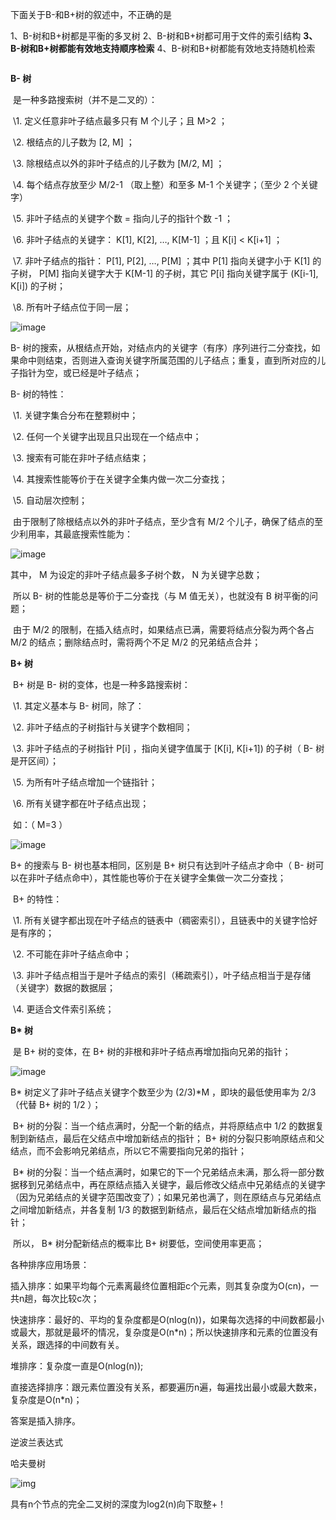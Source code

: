 下面关于B-和B+树的叙述中，不正确的是

1、B-树和B+树都是平衡的多叉树
2、B-树和B+树都可用于文件的索引结构
**3、B-树和B+树都能有效地支持顺序检索**
4、B-树和B+树都能有效地支持随机检索

```

```

**B- 树**

​    是一种多路搜索树（并不是二叉的）：

​    \1. 定义任意非叶子结点最多只有 M 个儿子；且 M>2 ；

​    \2. 根结点的儿子数为 [2, M] ；

​    \3. 除根结点以外的非叶子结点的儿子数为 [M/2, M] ；

​    \4. 每个结点存放至少 M/2-1 （取上整）和至多 M-1 个关键字；（至少 2 个关键字）

​    \5. 非叶子结点的关键字个数 = 指向儿子的指针个数 -1 ；

​    \6. 非叶子结点的关键字： K[1], K[2], …, K[M-1] ；且 K[i] < K[i+1] ；

​    \7. 非叶子结点的指针： P[1], P[2], …, P[M] ；其中 P[1] 指向关键字小于 K[1] 的子树， P[M] 指向关键字大于 K[M-1] 的子树，其它 P[i] 指向关键字属于 (K[i-1], K[i]) 的子树；

​    \8. 所有叶子结点位于同一层；

![image](http://images.cnblogs.com/cnblogs_com/syxchina/201110/201110012318587145.png)

 B- 树的搜索，从根结点开始，对结点内的关键字（有序）序列进行二分查找，如果命中则结束，否则进入查询关键字所属范围的儿子结点；重复，直到所对应的儿子指针为空，或已经是叶子结点；

B- 树的特性：

​    \1. 关键字集合分布在整颗树中；

​    \2. 任何一个关键字出现且只出现在一个结点中；

​    \3. 搜索有可能在非叶子结点结束；

​    \4. 其搜索性能等价于在关键字全集内做一次二分查找；

​    \5. 自动层次控制；

​    由于限制了除根结点以外的非叶子结点，至少含有 M/2 个儿子，确保了结点的至少利用率，其最底搜索性能为：

![image](http://images.cnblogs.com/cnblogs_com/syxchina/201110/201110012318589936.png)

其中， M 为设定的非叶子结点最多子树个数， N 为关键字总数；

​    所以 B- 树的性能总是等价于二分查找（与 M 值无关），也就没有 B 树平衡的问题；

​    由于 M/2 的限制，在插入结点时，如果结点已满，需要将结点分裂为两个各占 M/2 的结点；删除结点时，需将两个不足 M/2 的兄弟结点合并；

**B+ 树**

​    B+ 树是 B- 树的变体，也是一种多路搜索树：

​    \1. 其定义基本与 B- 树同，除了：

​    \2. 非叶子结点的子树指针与关键字个数相同；

​    \3. 非叶子结点的子树指针 P[i] ，指向关键字值属于 [K[i], K[i+1]) 的子树（ B- 树是开区间）；

​    \5. 为所有叶子结点增加一个链指针；

​    \6. 所有关键字都在叶子结点出现；

​    如：（ M=3 ）

![image](http://images.cnblogs.com/cnblogs_com/syxchina/201110/20111001231859983.png)

 B+ 的搜索与 B- 树也基本相同，区别是 B+ 树只有达到叶子结点才命中（ B- 树可以在非叶子结点命中），其性能也等价于在关键字全集做一次二分查找；

​    B+ 的特性：

​    \1. 所有关键字都出现在叶子结点的链表中（稠密索引），且链表中的关键字恰好是有序的；

​    \2. 不可能在非叶子结点命中；

​    \3. 非叶子结点相当于是叶子结点的索引（稀疏索引），叶子结点相当于是存储（关键字）数据的数据层；

​    \4. 更适合文件索引系统；

  

**B\* 树**

​    是 B+ 树的变体，在 B+ 树的非根和非叶子结点再增加指向兄弟的指针；

![image](http://images.cnblogs.com/cnblogs_com/syxchina/201110/201110012319014688.png)

B* 树定义了非叶子结点关键字个数至少为 (2/3)*M ，即块的最低使用率为 2/3 （代替 B+ 树的 1/2 ）；

​    B+ 树的分裂：当一个结点满时，分配一个新的结点，并将原结点中 1/2 的数据复制到新结点，最后在父结点中增加新结点的指针； B+ 树的分裂只影响原结点和父结点，而不会影响兄弟结点，所以它不需要指向兄弟的指针；

​    B* 树的分裂：当一个结点满时，如果它的下一个兄弟结点未满，那么将一部分数据移到兄弟结点中，再在原结点插入关键字，最后修改父结点中兄弟结点的关键字（因为兄弟结点的关键字范围改变了）；如果兄弟也满了，则在原结点与兄弟结点之间增加新结点，并各复制 1/3 的数据到新结点，最后在父结点增加新结点的指针；

​    所以， B* 树分配新结点的概率比 B+ 树要低，空间使用率更高；



各种排序应用场景：

插入排序：如果平均每个元素离最终位置相距c个元素，则其复杂度为O(cn)，一共n趟，每次比较c次；

快速排序：最好的、平均的复杂度都是O(nlog(n))，如果每次选择的中间数都最小或最大，那就是最坏的情况，复杂度是O(n*n)；所以快速排序和元素的位置没有关系，跟选择的中间数有关。

堆排序：复杂度一直是O(nlog(n));

直接选择排序：跟元素位置没有关系，都要遍历n遍，每遍找出最小或最大数来，复杂度是O(n*n)；

答案是插入排序。





逆波兰表达式



哈夫曼树

![img](https://uploadfiles.nowcoder.com/images/20161031/6306378_1477892872536_FB5C81ED3A220004B71069645F112867)



具有n个节点的完全二叉树的深度为log2(n)向下取整+！